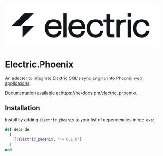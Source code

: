 <p align="center">
  <a href="https://electric-sql.com" target="_blank">
    <picture>
      <source media="(prefers-color-scheme: dark)"
          srcset="https://raw.githubusercontent.com/electric-sql/meta/main/identity/ElectricSQL-logo-next.svg"
      />
      <source media="(prefers-color-scheme: light)"
          srcset="https://raw.githubusercontent.com/electric-sql/meta/main/identity/ElectricSQL-logo-black.svg"
      />
      <img alt="ElectricSQL logo"
          src="https://raw.githubusercontent.com/electric-sql/meta/main/identity/ElectricSQL-logo-black.svg"
      />
    </picture>
  </a>
</p>

# Electric.Phoenix

An adapter to integrate [Electric SQL's sync engine](https://electric-sql.com)
into [Phoenix web applications](https://www.phoenixframework.org/).

Documentation available at <https://hexdocs.pm/electric_phoenix/>.

## Installation

Install by adding `electric_phoenix` to your list of dependencies in `mix.exs`:

```elixir
def deps do
  [
    {:electric_phoenix, "~> 0.1.0"}
  ]
end
```
